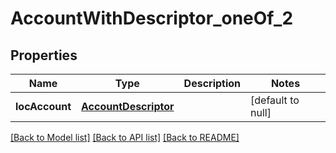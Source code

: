 # AccountWithDescriptor_oneOf_2
## Properties

| Name | Type | Description | Notes |
|------------ | ------------- | ------------- | -------------|
| **locAccount** | [**AccountDescriptor**](AccountDescriptor.md) |  | [default to null] |

[[Back to Model list]](../README.md#documentation-for-models) [[Back to API list]](../README.md#documentation-for-api-endpoints) [[Back to README]](../README.md)


